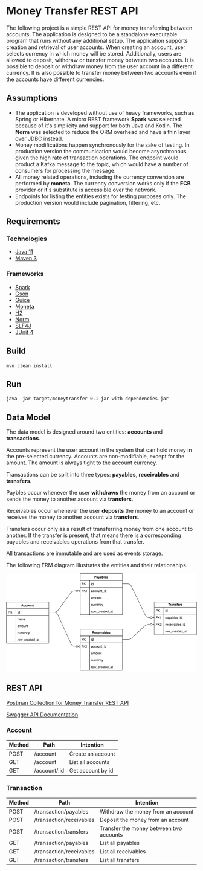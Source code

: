 # Money Transfer REST API

The following project is a simple REST API for money transferring between accounts. The application is designed to be a standalone executable program that runs without any additional setup. The application supports creation and retrieval of user accounts. When creating an account, user selects currency in which money will be stored. Additionally, users are allowed to deposit, withdraw or transfer money between two accounts. It is possible to deposit or withdraw money from the user account in a different currency. It is also possible to transfer money between two accounts even if the accounts have different currencies.

## Assumptions
* The application is developed without use of heavy frameworks, such as Spring or Hibernate. A micro REST framework **Spark** was selected because of it's simplicity and support for both Java and Kotlin. The **Norm** was selected to reduce the ORM overhead and have a thin layer over JDBC instead.
* Money modifications happen synchronously for the sake of testing. In production version the communication would become asynchronous given the high rate of transaction operations. The endpoint would product a Kafka message to the topic, which would have a number of consumers for processing the message.
* All money related operations, including the currency conversion are performed by **moneta**. The currency conversion works only if the **ECB** provider or it's substitute is accessible over the network.
* Endpoints for listing the entities exists for testing purposes only. The production version would include pagination, filtering, etc.

## Requirements

### Technologies

* [Java 11](https://www.java.com/en/download/)
* [Maven 3](https://maven.apache.org/)

### Frameworks

* [Spark](http://sparkjava.com/)
* [Gson](https://github.com/google/gson)
* [Guice](https://github.com/google/guice)
* [Moneta](https://javamoney.github.io/)
* [H2](https://www.h2database.com/html/main.html)
* [Norm](https://github.com/dieselpoint/norm)
* [SLF4J](http://www.slf4j.org/)
* [JUnit 4](https://junit.org/junit4/)

## Build

```shell script
mvn clean install
```

## Run

```shell script
java -jar target/moneytransfer-0.1-jar-with-dependencies.jar
```

## Data Model
The data model is designed around two entities: **accounts** and **transactions**.

Accounts represent the user account in the system that can hold money in the pre-selected currency. Accounts are non-modifiable, except for the amount. The amount is always tight to the account currency.

Transactions can be split into three types: **payables**, **receivables** and **transfers**.

Paybles occur whenever the user **withdraws** the money from an account or sends the money to another account via **transfers**.

Receivables occur whenever the user **deposits** the money to an account or receives the money to another account via **transfers**.

Transfers occur only as a result of transferring money from one account to another. If the transfer is present, that means there is a corresponding payables and receivables operations from that transfer. 

All transactions are immutable and are used as events storage.

The following ERM diagram illustrates the entities and their relationships.

![Database for Money Transfer REST API](docs/erm.png)

## REST API

[Postman Collection for Money Transfer REST API](docs/Money_Transfer_API.postman_collection.json)

[Swagger API Documentation](https://moneytransferapi2.docs.apiary.io/#)

### Account

| **Method** | **Path**          | **Intention**         |
| ---------- | ----------------- | --------------------- |
| POST       | /account          | Create an account     |
| GET        | /account          | List all accounts     |
| GET        | /account/:id      | Get account by id     |

### Transaction

| **Method** | **Path**                 | **Intention**                           |
| ---------- | ------------------------ | --------------------------------------- |
| POST       | /transaction/payables    | Withdraw the money from an account      |
| POST       | /transaction/receivables | Deposit the money from an account       |
| POST       | /transaction/transfers   | Transfer the money between two accounts |
| GET        | /transaction/payables    | List all payables                       |
| GET        | /transaction/receivables | List all receivables                    |
| GET        | /transaction/transfers   | List all transfers                      |
